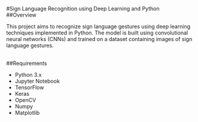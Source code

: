 #Sign Language Recognition using Deep Learning and Python
<br>
##Overview
<p>This project aims to recognize sign language gestures using deep learning techniques implemented in Python. The model is built using convolutional neural networks (CNNs) and trained on a dataset containing images of sign language gestures.</p>
<br>
##Requirements
<p><ul>
<li>Python 3.x</li>
<li>Jupyter Notebook</li>
<li>TensorFlow</li>
<li>Keras</li>
<li>OpenCV</li>
<li>Numpy</li>
<li>Matplotlib</li>
</ul></p>